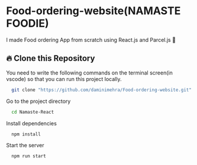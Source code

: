 # Food-ordering-website(NAMASTE FOODIE)
I made  Food ordering App from scratch using React.js and Parcel.js 🚀

## 🔥 Clone this Repository

You need to write the following commands on the terminal screen(in vscode) so that you can run this project locally.

```bash
  git clone "https://github.com/daminimehra/Food-ordering-website.git"
```

Go to the project directory

```bash
  cd Namaste-React
```

Install dependencies

```bash
  npm install
```

Start the server

```bash
  npm run start
```

